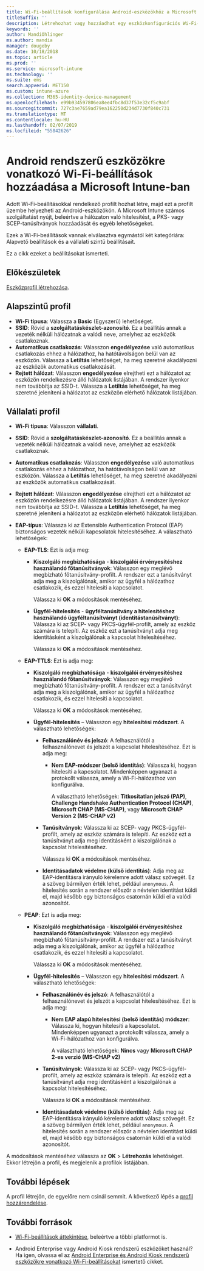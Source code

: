 ```yaml
---
title: Wi-Fi-beállítások konfigurálása Android-eszközökhöz a Microsoft Intune-ban – Azure | Microsoft Docs
titleSuffix: ''
description: Létrehozhat vagy hozzáadhat egy eszközkonfigurációs Wi-Fi-profilt az Android-eszközökhöz. Megtekintheti a Microsoft Intune különböző beállításait, beleértve a tanúsítványok hozzáadását, az EAP-típusok kiválasztását és a hitelesítési módszer kiválasztását.
keywords: ''
author: MandiOhlinger
ms.author: mandia
manager: dougeby
ms.date: 10/18/2018
ms.topic: article
ms.prod: ''
ms.service: microsoft-intune
ms.technology: ''
ms.suite: ems
search.appverid: MET150
ms.custom: intune-azure
ms.collection: M365-identity-device-management
ms.openlocfilehash: e99b934597806ea8ee4fbc8d37f53e32cf5c9abf
ms.sourcegitcommit: 727c3ae7659ad79ea162250d234d7730f840c731
ms.translationtype: MT
ms.contentlocale: hu-HU
ms.lasthandoff: 02/07/2019
ms.locfileid: "55842626"
---
```

# <a name="add-wi-fi-settings-for-devices-running-android-in-microsoft-intune"></a>Android rendszerű eszközökre vonatkozó Wi-Fi-beállítások hozzáadása a Microsoft Intune-ban

Adott Wi-Fi-beállításokkal rendelkező profilt hozhat létre, majd ezt a profilt üzembe helyezheti az Android-eszközökön. A Microsoft Intune számos szolgáltatást nyújt, beleértve a hálózaton való hitelesítést, a PKS- vagy SCEP-tanúsítványok hozzáadását és egyéb lehetőségeket.

Ezek a Wi-Fi-beállítások vannak elválasztva egymástól két kategóriára: Alapvető beállítások és a vállalati szintű beállításait.

Ez a cikk ezeket a beállításokat ismerteti.

## <a name="before-you-begin"></a>Előkészületek

[Eszközprofil létrehozása](device-profile-create.md).

## <a name="basic-profile"></a>Alapszintű profil

- **Wi-Fi típusa**: Válassza a **Basic** (Egyszerű) lehetőséget.
- **SSID**: Rövid a **szolgáltatáskészlet-azonosító**. Ez a beállítás annak a vezeték nélküli hálózatnak a valódi neve, amelyhez az eszközök csatlakoznak.
- **Automatikus csatlakozás**: Válasszon **engedélyezése** való automatikus csatlakozás ehhez a hálózathoz, ha hatótávolságon belül van az eszközön. Válassza a **Letiltás** lehetőséget, ha meg szeretné akadályozni az eszközök automatikus csatlakozását.
- **Rejtett hálózat**: Válasszon **engedélyezése** elrejtheti ezt a hálózatot az eszközön rendelkezésre álló hálózatok listájában. A rendszer ilyenkor nem továbbítja az SSID-t. Válassza a **Letiltás** lehetőséget, ha meg szeretné jeleníteni a hálózatot az eszközön elérhető hálózatok listájában.

## <a name="enterprise-profile"></a>Vállalati profil

- **Wi-Fi típusa**: Válasszon **vállalati**.
- **SSID**: Rövid a **szolgáltatáskészlet-azonosító**. Ez a beállítás annak a vezeték nélküli hálózatnak a valódi neve, amelyhez az eszközök csatlakoznak.
- **Automatikus csatlakozás**: Válasszon **engedélyezése** való automatikus csatlakozás ehhez a hálózathoz, ha hatótávolságon belül van az eszközön. Válassza a **Letiltás** lehetőséget, ha meg szeretné akadályozni az eszközök automatikus csatlakozását.
- **Rejtett hálózat**: Válasszon **engedélyezése** elrejtheti ezt a hálózatot az eszközön rendelkezésre álló hálózatok listájában. A rendszer ilyenkor nem továbbítja az SSID-t. Válassza a **Letiltás** lehetőséget, ha meg szeretné jeleníteni a hálózatot az eszközön elérhető hálózatok listájában.
- **EAP-típus**: Válassza ki az Extensible Authentication Protocol (EAP) biztonságos vezeték nélküli kapcsolatok hitelesítéséhez. A választható lehetőségek: 

  - **EAP-TLS**: Ezt is adja meg:

    - **Kiszolgáló megbízhatósága** - **kiszolgálói érvényesítéshez használandó főtanúsítványok**: Válasszon egy meglévő megbízható főtanúsítvány-profilt. A rendszer ezt a tanúsítványt adja meg a kiszolgálónak, amikor az ügyfél a hálózathoz csatlakozik, és ezzel hitelesíti a kapcsolatot.

      Válassza ki **OK** a módosítások mentéséhez.

    - **Ügyfél-hitelesítés** - **ügyféltanúsítvány a hitelesítéshez használandó ügyféltanúsítványt (identitástanúsítványt)**: Válassza ki az SCEP- vagy PKCS-ügyfél-profilt, amely az eszköz számára is telepíti. Az eszköz ezt a tanúsítványt adja meg identitásként a kiszolgálónak a kapcsolat hitelesítéséhez.

      Válassza ki **OK** a módosítások mentéséhez.

  - **EAP-TTLS**: Ezt is adja meg:

    - **Kiszolgáló megbízhatósága** - **kiszolgálói érvényesítéshez használandó főtanúsítványok**: Válasszon egy meglévő megbízható főtanúsítvány-profilt. A rendszer ezt a tanúsítványt adja meg a kiszolgálónak, amikor az ügyfél a hálózathoz csatlakozik, és ezzel hitelesíti a kapcsolatot.

      Válassza ki **OK** a módosítások mentéséhez.

    - **Ügyfél-hitelesítés** – Válasszon egy **hitelesítési módszert**. A választható lehetőségek:

      - **Felhasználónév és jelszó**: A felhasználótól a felhasználónevet és jelszót a kapcsolat hitelesítéséhez. Ezt is adja meg:
        - **Nem EAP-módszer (belső identitás)**: Válassza ki, hogyan hitelesíti a kapcsolatot. Mindenképpen ugyanazt a protokollt válassza, amely a Wi-Fi-hálózathoz van konfigurálva.

          A választható lehetőségek: **Titkosítatlan jelszó (PAP)**, **Challenge Handshake Authentication Protocol (CHAP)**, **Microsoft CHAP (MS-CHAP)**, vagy **Microsoft CHAP Version 2 (MS-CHAP v2)**

      - **Tanúsítványok**: Válassza ki az SCEP- vagy PKCS-ügyfél-profilt, amely az eszköz számára is telepíti. Az eszköz ezt a tanúsítványt adja meg identitásként a kiszolgálónak a kapcsolat hitelesítéséhez.

        Válassza ki **OK** a módosítások mentéséhez.

      - **Identitásadatok védelme (külső identitás)**: Adja meg az EAP-identitásra irányuló kérelemre adott válasz szövegét. Ez a szöveg bármilyen érték lehet, például `anonymous`. A hitelesítés során a rendszer először a névtelen identitást küldi el, majd később egy biztonságos csatornán küldi el a valódi azonosítót.

  - **PEAP**: Ezt is adja meg:

    - **Kiszolgáló megbízhatósága** - **kiszolgálói érvényesítéshez használandó főtanúsítványok**: Válasszon egy meglévő megbízható főtanúsítvány-profilt. A rendszer ezt a tanúsítványt adja meg a kiszolgálónak, amikor az ügyfél a hálózathoz csatlakozik, és ezzel hitelesíti a kapcsolatot.

      Válassza ki **OK** a módosítások mentéséhez.

    - **Ügyfél-hitelesítés** – Válasszon egy **hitelesítési módszert**. A választható lehetőségek:

      - **Felhasználónév és jelszó**: A felhasználótól a felhasználónevet és jelszót a kapcsolat hitelesítéséhez. Ezt is adja meg:
        - **Nem EAP alapú hitelesítési (belső identitás) módszer**: Válassza ki, hogyan hitelesíti a kapcsolatot. Mindenképpen ugyanazt a protokollt válassza, amely a Wi-Fi-hálózathoz van konfigurálva.

          A választható lehetőségek: **Nincs** vagy **Microsoft CHAP 2-es verzió (MS-CHAP v2)**

      - **Tanúsítványok**: Válassza ki az SCEP- vagy PKCS-ügyfél-profilt, amely az eszköz számára is telepíti. Az eszköz ezt a tanúsítványt adja meg identitásként a kiszolgálónak a kapcsolat hitelesítéséhez.

        Válassza ki **OK** a módosítások mentéséhez.

      - **Identitásadatok védelme (külső identitás)**: Adja meg az EAP-identitásra irányuló kérelemre adott válasz szövegét. Ez a szöveg bármilyen érték lehet, például `anonymous`. A hitelesítés során a rendszer először a névtelen identitást küldi el, majd később egy biztonságos csatornán küldi el a valódi azonosítót.

A módosítások mentéséhez válassza az **OK** > **Létrehozás** lehetőséget. Ekkor létrejön a profil, és megjelenik a profilok listájában.

## <a name="next-steps"></a>További lépések

A profil létrejön, de egyelőre nem csinál semmit. A következő lépés a [profil hozzárendelése](device-profile-assign.md).

## <a name="more-resources"></a>További források

- [Wi-Fi-beállítások áttekintése](wi-fi-settings-configure.md), beleértve a többi platformot is.

- Android Enterprise vagy Android Kiosk rendszerű eszközöket használ? Ha igen, olvassa el az [Android Enterprise és Android Kiosk rendszerű eszközökre vonatkozó Wi-Fi-beállításokat](wi-fi-settings-android-enterprise.md) ismertető cikket.
